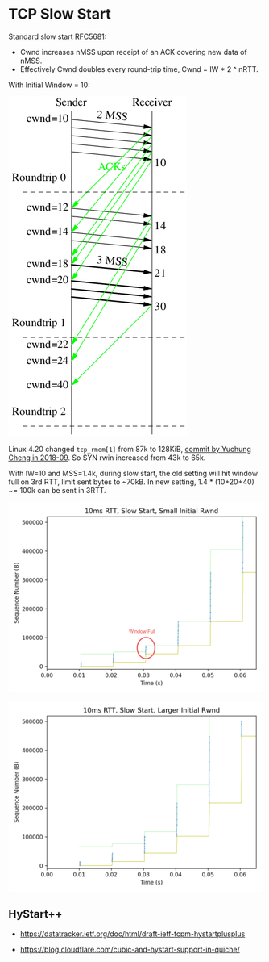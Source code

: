 # TCP Slow Start

Standard slow start [RFC5681](https://www.rfc-editor.org/rfc/rfc5681.html#section-3.1):

* Cwnd increases nMSS upon receipt of an ACK covering new data of nMSS.
* Effectively Cwnd doubles every round-trip time, Cwnd = IW * 2 ^ nRTT.

With Initial Window = 10:

![](img/slow-start.png)

Linux 4.20 changed `tcp_rmem[1]` from 87k to 128KiB, [commit by Yuchung Cheng in 2018-09](https://git.kernel.org/pub/scm/linux/kernel/git/stable/linux.git/commit/?id=a337531b942bd8a03e7052444d7e36972aac2d92).
So SYN rwin increased from 43k to 65k.

With IW=10 and MSS=1.4k, during slow start,
the old setting will hit window full on 3rd RTT,
limit sent bytes to ~70kB.
In new setting, 1.4 * (10+20+40) ~= 100k can be sent in 3RTT.

![](img/slow-start-10ms.png)

![](img/slow-start-10ms-large-rwnd.png)

## HyStart++

* <https://datatracker.ietf.org/doc/html/draft-ietf-tcpm-hystartplusplus>

* <https://blog.cloudflare.com/cubic-and-hystart-support-in-quiche/>

